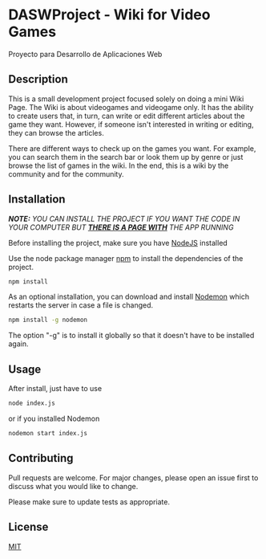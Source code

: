 # DASWProject - Wiki for Video Games

Proyecto para Desarrollo de Aplicaciones Web

## Description

This is a small development project focused solely on doing a mini Wiki Page. The Wiki is about videogames and
videogame only. It has the ability to create users that, in turn, can write or edit different articles about the
game they want. However, if someone isn't interested in writing or editing, they can browse the articles.

There are different ways to check up on the games you want. For example, you can search them in the search bar or
look them up by genre or just browse the list of games in the wiki. In the end, this is a wiki by the community and
for the community.

## Installation

_***NOTE:***_ _YOU CAN INSTALL THE PROJECT IF YOU WANT THE CODE IN YOUR COMPUTER BUT ***[THERE IS A PAGE WITH](https://gawi-meki-timely-wildebeest-vr.mybluemix.net/)*** THE APP RUNNING_

Before installing the project, make sure you have [NodeJS](https://nodejs.org/en/download/) installed

Use the node package manager [npm](https://www.npmjs.com/get-npm) to install the dependencies of the project.

```bash
npm install
```

As an optional installation, you can download and install [Nodemon](https://www.npmjs.com/package/nodemon) which restarts the server
in case a file is changed.

```bash
npm install -g nodemon
```
The option "-g" is to install it globally so that it doesn't have to be installed again.

## Usage

After install, just have to use

```bash
node index.js
```

or if you installed Nodemon

```bash
nodemon start index.js
```


## Contributing
Pull requests are welcome. For major changes, please open an issue first to discuss what you would like to change.

Please make sure to update tests as appropriate.

## License
[MIT](https://choosealicense.com/licenses/mit/)

